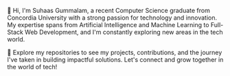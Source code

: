 
👋 Hi, I'm Suhaas Gummalam, a recent Computer Science graduate from Concordia University with a strong passion for technology and innovation. My expertise spans from Artificial Intelligence and Machine Learning to Full-Stack Web Development, and I'm constantly exploring new areas in the tech world.

🚀 Explore my repositories to see my projects, contributions, and the journey I've taken in building impactful solutions. Let's connect and grow together in the world of tech!

